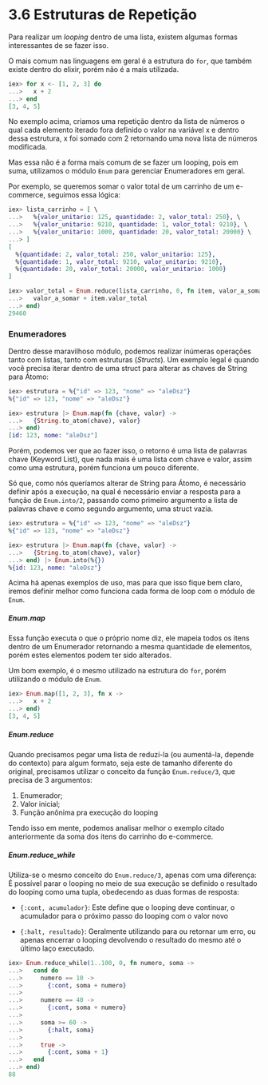 # 3.6 Estruturas de Repetição

Para realizar um *looping* dentro de uma lista, existem algumas formas interessantes de se fazer isso.

O mais comum nas linguagens em geral é a estrutura do `for`, que também existe dentro do elixir, porém não é a mais utilizada.

```elixir
iex> for x <- [1, 2, 3] do
...>   x + 2
...> end
[3, 4, 5]
```

No exemplo acima, criamos uma repetição dentro da lista de números o qual cada elemento iterado fora definido o valor na variável x e dentro dessa estrutura, x foi somado com 2 retornando uma nova lista de números modificada.

Mas essa não é a forma mais comum de se fazer um looping, pois em suma, utilizamos o módulo `Enum` para gerenciar Enumeradores em geral.

Por exemplo, se queremos somar o valor total de um carrinho de um e-commerce, seguimos essa lógica:

```elixir
iex> lista_carrinho = [ \
...>   %{valor_unitario: 125, quantidade: 2, valor_total: 250}, \
...>   %{valor_unitario: 9210, quantidade: 1, valor_total: 9210}, \
...>   %{valor_unitario: 1000, quantidade: 20, valor_total: 20000} \
...> ]
[
  %{quantidade: 2, valor_total: 250, valor_unitario: 125},
  %{quantidade: 1, valor_total: 9210, valor_unitario: 9210},
  %{quantidade: 20, valor_total: 20000, valor_unitario: 1000}
]

iex> valor_total = Enum.reduce(lista_carrinho, 0, fn item, valor_a_somar ->
...>   valor_a_somar + item.valor_total
...> end)
29460
```

### Enumeradores

Dentro desse maravilhoso módulo, podemos realizar inúmeras operações tanto com listas, tanto com estruturas (*Structs*). Um exemplo legal é quando você precisa iterar dentro de uma struct para alterar as chaves de String para Átomo:

```elixir
iex> estrutura = %{"id" => 123, "nome" => "aleDsz"}
%{"id" => 123, "nome" => "aleDsz"}

iex> estrutura |> Enum.map(fn {chave, valor} ->
...>   {String.to_atom(chave), valor}
...> end)
[id: 123, nome: "aleDsz"]
```

Porém, podemos ver que ao fazer isso, o retorno é uma lista de palavras chave (Keyword List), que nada mais é uma lista com chave e valor, assim como uma estrutura, porém funciona um pouco diferente.

Só que, como nós queríamos alterar de String para Átomo, é necessário definir após a execução, na qual é necessário enviar a resposta para a função de `Enum.into/2`, passando como primeiro argumento a lista de palavras chave e como segundo argumento, uma struct vazia.

```elixir
iex> estrutura = %{"id" => 123, "nome" => "aleDsz"}
%{"id" => 123, "nome" => "aleDsz"}

iex> estrutura |> Enum.map(fn {chave, valor} ->
...>   {String.to_atom(chave), valor}
...> end) |> Enum.into(%{})
%{id: 123, nome: "aleDsz"}
```

Acima há apenas exemplos de uso, mas para que isso fique bem claro, iremos definir melhor como funciona cada forma de loop com o módulo de `Enum`.

##### Enum.map

Essa função executa o que o próprio nome diz, ele mapeia todos os itens dentro de um Enumerador retornando a mesma quantidade de elementos, porém estes elementos podem ter sido alterados.

Um bom exemplo, é o mesmo utilizado na estrutura do `for`, porém utilizando o módulo de `Enum`.

```elixir
iex> Enum.map([1, 2, 3], fn x ->
...>   x + 2
...> end)
[3, 4, 5]
```

##### Enum.reduce

Quando precisamos pegar uma lista de reduzí-la (ou aumentá-la, depende do contexto) para algum formato, seja este de tamanho diferente do original, precisamos utilizar o conceito da função `Enum.reduce/3`, que precisa de 3 argumentos:

  1) Enumerador;
  2) Valor inicial;
  3) Função anônima pra execução do looping

Tendo isso em mente, podemos analisar melhor o exemplo citado anteriormente da soma dos itens do carrinho do e-commerce.

##### Enum.reduce_while

Utiliza-se o mesmo conceito do `Enum.reduce/3`, apenas com uma diferença: É possível parar o looping no meio de sua execução se definido o resultado do looping como uma tupla, obedecendo as duas formas de resposta:

- `{:cont, acumulador}`: Este define que o looping deve continuar, o acumulador para o próximo passo do looping com o valor novo

- `{:halt, resultado}`: Geralmente utilizando para ou retornar um erro, ou apenas encerrar o looping devolvendo o resultado do mesmo até o último laço executado.

```elixir
iex> Enum.reduce_while(1..100, 0, fn numero, soma ->
...>   cond do
...>     numero == 10 ->
...>       {:cont, soma + numero}
...> 
...>     numero == 40 ->
...>       {:cont, soma + numero}
...> 
...>     soma >= 60 ->
...>       {:halt, soma}
...> 
...>     true ->
...>       {:cont, soma + 1}
...>   end
...> end)
88
```